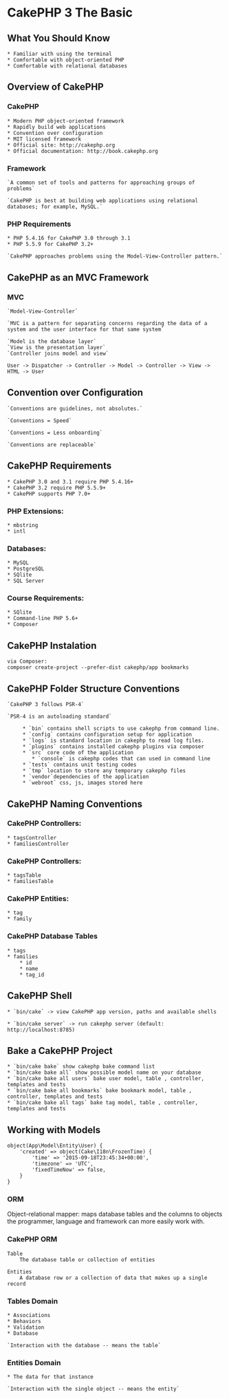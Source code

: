 # CakePHP 3 The Basic

## What You Should Know

    * Familiar with using the terminal
    * Comfortable with object-oriented PHP
    * Comfortable with relational databases

## Overview of CakePHP

### CakePHP

    * Modern PHP object-oriented framework
    * Rapidly build web applications
    * Convention over configuration
    * MIT licensed framework
    * Official site: http://cakephp.org
    * Official documentation: http://book.cakephp.org

### Framework

    `A common set of tools and patterns for approaching groups of problems`

    `CakePHP is best at building web applications using relational databases; for example, MySQL.`

### PHP Requirements

    * PHP 5.4.16 for CakePHP 3.0 through 3.1
    * PHP 5.5.9 for CakePHP 3.2+

    `CakePHP approaches problems using the Model-View-Controller pattern.`

## CakePHP as an MVC Framework

### MVC

    `Model-View-Controller`

    `MVC is a pattern for separating concerns regarding the data of a system and the user interface for that same system`

    `Model is the database layer`
    `View is the presentation layer`
    `Controller joins model and view`

`User -> Dispatcher -> Controller -> Model -> Controller -> View -> HTML -> User`

## Convention over Configuration

    `Conventions are guidelines, not absolutes.`

    `Conventions = Speed`

    `Conventions = Less onboarding`

    `Conventions are replaceable`

## CakePHP Requirements

    * CakePHP 3.0 and 3.1 require PHP 5.4.16+
    * CakePHP 3.2 require PHP 5.5.9+
    * CakePHP supports PHP 7.0+

### PHP Extensions:

    * mbstring
    * intl

### Databases:

    * MySQL
    * PostgreSQL
    * SQlite
    * SQL Server

### Course Requirements:

    * SQlite
    * Command-line PHP 5.6+
    * Composer

## CakePHP Instalation

    via Composer:
    composer create-project --prefer-dist cakephp/app bookmarks

## CakePHP Folder Structure Conventions

    `CakePHP 3 follows PSR-4`

    `PSR-4 is an autoloading standard`

         * `bin` contains shell scripts to use cakephp from command line.
         * `config` contains configuration setup for application
         * `logs` is standard location in cakephp to read log files.
         * `plugins` contains installed cakephp plugins via composer
         * `src` core code of the application
            * `console` is cakephp codes that can used in command line
         * `tests` contains unit testing codes
         * `tmp` location to store any temporary cakephp files
         * `vendor`dependencies of the application
         * `webroot` css, js, images stored here

## CakePHP Naming Conventions

### CakePHP Controllers:

    * tagsController
    * familiesController

### CakePHP Controllers:

    * tagsTable
    * familiesTable

### CakePHP Entities:

    * tag
    * family

### CakePHP Database Tables

    * tags
    * families
        * id
        * name
        * tag_id

## CakePHP Shell

    * `bin/cake` -> view CakePHP app version, paths and available shells

    * `bin/cake server` -> run cakephp server (default: http://localhost:8785)

## Bake a CakePHP Project

    * `bin/cake bake` show cakephp bake command list
    * `bin/cake bake all` show possible model name on your database
    * `bin/cake bake all users` bake user model, table , controller, templates and tests
    * `bin/cake bake all bookmarks` bake bookmark model, table , controller, templates and tests
    * `bin/cake bake all tags` bake tag model, table , controller, templates and tests

## Working with Models

    object(App\Model\Entity\User) {
        'created' => object(Cake\I18n\FrozenTime) {
            'time' => '2015-09-18T23:45:34+00:00',
            'timezone' => 'UTC',
            'fixedTimeNow' => false,
        }
    }

### ORM

Object-relational mapper: maps database tables and the columns to objects the programmer, language and framework can more easily work with.

### CakePHP ORM

    Table
        The database table or collection of entities

    Entities
        A database row or a collection of data that makes up a single record

### Tables Domain

    * Associations
    * Behaviors
    * Validation
    * Database

    `Interaction with the database -- means the table`

### Entities Domain

    * The data for that instance

    `Interaction with the single object -- means the entity`
